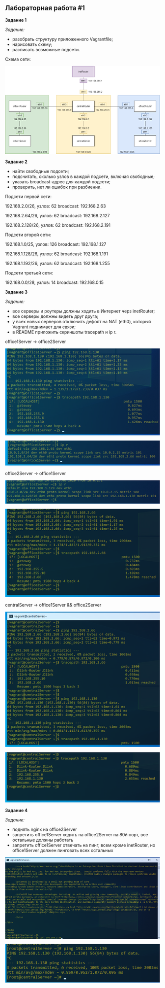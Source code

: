 
## Лабораторная работа #1
**Задание 1**

*Задание:*

- разобрать структуру приложенного Vagrantfile;
- нарисовать схему;
- расписать возможные подсети.

Схема сети:

![network.png](./_resources/02bad8790a1d4b85a3500b88b0bd6896.png)

**Задание 2**

- найти свободные подсети;
- подсчитать, сколько узлов в каждой подсети, включая свободные;
- указать broadcast-адрес для каждой подсети;
- проверить, нет ли ошибок при разбиении.

Подсети первой сети:

192.168.2.0/26, узлов: 62
broadcast: 192.168.2.63

192.168.2.64/26, узлов: 62
broadcast: 192.168.2.127

192.168.2.128/26, узлов: 62
broadcast: 192.168.2.191

Подсети второй сети:

192.168.1.0/25, узлов: 126
broadcast: 192.168.1.127

192.168.1.128/26, узлов: 62
broadcast: 192.168.1.191

192.168.1.192/26, узлов: 62
broadcast: 192.168.1.255

Подсети третьей сети:

192.168.0.0/28, узлов: 14
broadcast: 192.168.0.15

**Задание 3**

*Задание:*

- все серверы и роутеры должны ходить в Интернет черз inetRouter;
- все серверы должны видеть друг друга;
- у всех новых серверов отключить дефолт на NAT (eth0), который Vagrant поднимает для связи;
- в README приложить скриншоты tracepath и ip r.

office1Server -> office2Server

![office1_office2.png](./_resources/82b7d2f35704485f9da66d633952f5f1.png)

![office1_ip_r.png](./_resources/9b984b5d29e14079be7ed999321355d0.png)


office2Server -> office1Server

![office2_ip_r.png](./_resources/b4ae805943044897a6475c38bd9885ee.png)

![office2_office1.png](./_resources/a760f1498b74469789cde3641480192f.png)

centralServer -> office1Server && office2Server 

![centrealServer.png](./_resources/71f7267993af4078b6e762741fb519cf.png)

![tracepath_central.png](./_resources/12bbf909c9244ff0b1ff865af5969507.png)

**Задание 4**

*Задание:*

- поднять nginx на officе2Server
- запретить office1Server ходить на office2Server на 80й порт, все остальные должны работать
- запретить office1Server отвечать на пинг, всем кроме inetRouter, но office1Server должен пинговать всех остальных

![curl_office2.png](./_resources/cdc6b92ff01c473a90339b553d928259.png)

![ping_drop.png](./_resources/ping_drop.png)


